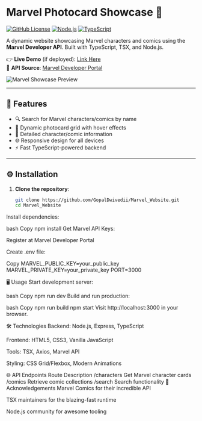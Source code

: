 # Marvel Photocard Showcase 🌟

[![GitHub License](https://img.shields.io/github/license/GopalDwivedii/Marvel_Website)](https://github.com/GopalDwivedii/Marvel_Website/blob/main/LICENSE)
[![Node.js](https://img.shields.io/badge/Node.js-18.x-green)](https://nodejs.org/)
[![TypeScript](https://img.shields.io/badge/TypeScript-5.x-blue)](https://www.typescriptlang.org/)

A dynamic website showcasing Marvel characters and comics using the **Marvel Developer API**. Built with TypeScript, TSX, and Node.js.

👉 **Live Demo** (if deployed): [Link Here](#)  
🔗 **API Source**: [Marvel Developer Portal](https://developer.marvel.com/)

![Marvel Showcase Preview](screenshots/preview.png) <!-- Add your own screenshot -->

---

## 🚀 Features

- 🔍 Search for Marvel characters/comics by name
- 🎨 Dynamic photocard grid with hover effects
- 📖 Detailed character/comic information
- 🌐 Responsive design for all devices
- ⚡ Fast TypeScript-powered backend

---

## ⚙️ Installation

1. **Clone the repository**:
   ```bash
   git clone https://github.com/GopalDwivedii/Marvel_Website.git
   cd Marvel_Website

Install dependencies:

bash
Copy
npm install
Get Marvel API Keys:

Register at Marvel Developer Portal

Create .env file:

Copy
MARVEL_PUBLIC_KEY=your_public_key
MARVEL_PRIVATE_KEY=your_private_key
PORT=3000

🖥️ Usage
Start development server:

bash
Copy
npm run dev
Build and run production:

bash
Copy
npm run build
npm start
Visit http://localhost:3000 in your browser.

🛠️ Technologies
Backend: Node.js, Express, TypeScript

Frontend: HTML5, CSS3, Vanilla JavaScript

Tools: TSX, Axios, Marvel API

Styling: CSS Grid/Flexbox, Modern Animations

🌐 API Endpoints
Route	Description
/characters	Get Marvel character cards
/comics	Retrieve comic collections
/search	Search functionality
🙌 Acknowledgements
Marvel Comics for their incredible API

TSX maintainers for the blazing-fast runtime

Node.js community for awesome tooling

